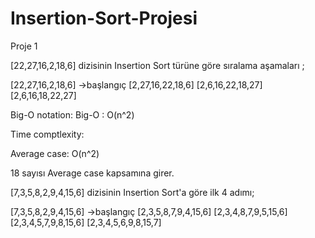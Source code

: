 # Insertion-Sort-Projesi
Proje 1



[22,27,16,2,18,6] dizisinin Insertion Sort türüne göre sıralama aşamaları ;

[22,27,16,2,18,6] ->başlangıç
[2,27,16,22,18,6] 
[2,6,16,22,18,27] 
[2,6,16,18,22,27]

Big-O notation:
Big-O : O(n^2)


Time comptlexity:

Average case: O(n^2) 

18 sayısı Average case kapsamına girer.


[7,3,5,8,2,9,4,15,6] dizisinin Insertion Sort'a göre ilk 4 adımı;

[7,3,5,8,2,9,4,15,6] ->başlangıç
[2,3,5,8,7,9,4,15,6]
[2,3,4,8,7,9,5,15,6]
[2,3,4,5,7,9,8,15,6]
[2,3,4,5,6,9,8,15,7]